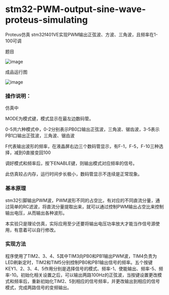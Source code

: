 # stm32-PWM-output-sine-wave-proteus-simulating
Proteus仿真 stm32f401VE实现PWM输出正弦波、方波、三角波，且频率在1-100可调

 题目

![image](https://user-images.githubusercontent.com/61747149/194799274-8cd1746e-95de-4027-a838-27941f98b541.png)

 成品运行图

![image](https://user-images.githubusercontent.com/61747149/194800233-928ad00a-2e50-4986-8c46-d2ba6ed069d3.png)

### 操作说明：
仿真中

MODE为模式键，模式显示在最左边数码管。

0-5共六种模式中，0-2分别表示PB0口输出正弦波，三角波、锯齿波，3-5表示PB1口输出正弦波，三角波、锯齿波

F代表输出波形的频率，在液晶屏右边三个数码管显示，有F-1，F-5，F-10三种选择，减到0直接变回100

调好模式和频率后，按下ENABLE键，则输出模式对应频率的信号。

此仿真较占内存，运行时间步长极小，数码管显示不连续是正常现象。


### 基本原理
stm32引脚输出PWM波，PWM波形不同的占空比，有对应的不同直流分量，通过简单的RC滤波，将直流分量提取出来，就可以通过控制PWM输出占空比来控制输出电压，从而输出各种波形。

本实验只是理论仿真，实际应用至少还要将输出电压功率放大才能当作信号源使用，有意着可以自行修改。

### 实现方法
程序使用了TIM2、3、4、5其中TIM3向PB0和PB1输出PWM波，TIM4负责为LED刷新定时，TIM2和TIM5分别控制PB0和PB1输出信号的频率。五个按键KEY1、2、3、4、5作用分别是选择信号的模式、频率-1、使能输出、频率-5、频率-10。初始化相关设置之后，可以输出两路100Hz的正弦波，当按键设置更改模式和频率后，重新初始化TIM2、5到相应的信号频率，并更改输出到相应的信号模式，完成两路信号的变频输出。
